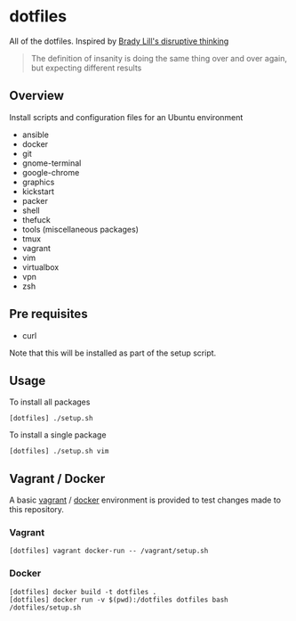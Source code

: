 # dotfiles

All of the dotfiles. Inspired by [Brady Lill's disruptive thinking](https://github.com/bradylill/dotfiles)

> The definition of insanity is doing the same thing over and over again, but
> expecting different results

## Overview

Install scripts and configuration files for an Ubuntu environment

- ansible
- docker
- git
- gnome-terminal
- google-chrome
- graphics
- kickstart
- packer
- shell
- thefuck
- tools (miscellaneous packages)
- tmux
- vagrant
- vim
- virtualbox
- vpn
- zsh

## Pre requisites

- curl

Note that this will be installed as part of the setup script.

## Usage

To install all packages

    [dotfiles] ./setup.sh

To install a single package

    [dotfiles] ./setup.sh vim

## Vagrant / Docker

A basic [vagrant](https://www.vagrantup.com) /
[docker](https://www.docker.com/) environment is provided to test changes made
to this repository.

### Vagrant

    [dotfiles] vagrant docker-run -- /vagrant/setup.sh

### Docker

    [dotfiles] docker build -t dotfiles .
    [dotfiles] docker run -v $(pwd):/dotfiles dotfiles bash /dotfiles/setup.sh

